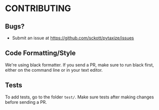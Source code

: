 # CONTRIBUTING #

## Bugs?

* Submit an issue at https://github.com/sckott/pytaxize/issues

## Code Formatting/Style

We're using black formatter. If you send a PR, make sure to run black first, either on the command line or in your text editor.

## Tests

To add tests, go to the folder `test/`. Make sure tests after making changes before sending a PR.
